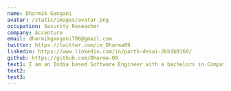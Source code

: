 ```yaml
---
name: Dharmik Gangani
avatar: /static/images/avatar.png
occupation: Security Reseacher
company: Accenture
email: dharmikgangani786@gmail.com
twitter: https://twitter.com/im_Dharma09
linkedin: https://www.linkedin.com/in/parth-desai-2bb1b0160/
github: https://github.com/Dharma-09
text1: I am an India based Software Engineer with a bachelors in Computer Science. I am passionate about Cyber Security and Blockchain. I am also fascinated with Mathematics and wish to make a career out of it someday.
text2:
text3:
---
```


